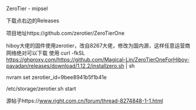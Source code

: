 ZeroTier - mipsel


下载点右边的Releases


项目地址https://github.com/zerotier/ZeroTierOne

hiboy大佬的固件使用zerotier，改自8267大佬，修改为国内源，这样任意运营商网络绝对可以下载
使用
curl -fkSL https://ghproxy.com/https://github.com/Magical-Lin/ZeroTierOneForHiboy-pavadan/releases/download/1.12.2/installzero.sh | sh

nvram set zerotier_id=9bee8941b5f1b41e

/etc/storage/zerotier.sh start

源帖子https://www.right.com.cn/forum/thread-8274848-1-1.html
